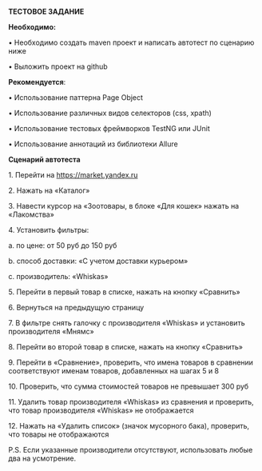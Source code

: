 **ТЕСТОВОЕ ЗАДАНИЕ**

**Необходимо:**

• Необходимо создать maven проект и написать автотест по сценарию ниже

• Выложить проект на github

**Рекомендуется**:

• Использование паттерна Page Object

• Использование различных видов селекторов (css, xpath)

• Использование тестовых фреймворков TestNG или JUnit

• Использование аннотаций из библиотеки Allure

**Сценарий автотеста**

1\. Перейти на https://market.yandex.ru

2\. Нажать на «Каталог»

3\. Навести курсор на «Зоотовары, в блоке «Для кошек» нажать на «Лакомства»

4\. Установить фильтры:

a. по цене: от 50 руб до 150 руб

b. способ доставки: «С учетом доставки курьером»

c. производитель: «Whiskas»

5\. Перейти в первый товар в списке, нажать на кнопку «Сравнить»

6\. Вернуться на предыдущую страницу

7\. В фильтре снять галочку с производителя «Whiskas» и установить производителя «Мнямс»

8\. Перейти во второй товар в списке, нажать на кнопку «Сравнить»

9\. Перейти в «Сравнение», проверить, что имена товаров в сравнении соответствуют именам товаров, добавленных на шагах 5 и 8

10\. Проверить, что сумма стоимостей товаров не превышает 300 руб

11\. Удалить товар производителя «Whiskas» из сравнения и проверить, что товар производителя «Whiskas» не отображается

12\. Нажать на «Удалить список» (значок мусорного бака), проверить, что товары не отображаются

P.S. Если указанные производители отсутствуют, использовать любые два на усмотрение.


 
 
